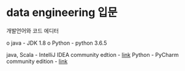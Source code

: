 # data engineering 입문 

개발언어와 코드 에디터

o java - JDK 1.8<h>
o Python - python 3.6.5

java, Scala - IntelliJ IDEA community edtion - [link](https://www.jetbrains.com/idea/download)
Python - PyCharm community edition - [link](http://www.jetbrains.com/pycharm/download)

